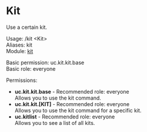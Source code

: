 Kit
====
Use a certain kit.

Usage: /kit \<Kit\><br>
Aliases: kit<br>
Module: [kit](../modules/kit.md)<br>

Basic permission: uc.kit.kit.base<br>
Basic role: everyone<br>

Permissions: <br>
* **uc.kit.kit.base** - Recommended role: everyone<br>Allows you to use the kit command.
* **uc.kit.kit.[KIT]** - Recommended role: everyone<br>Allows you to use the kit command for a specific kit.
* **uc.kitlist** - Recommended role: everyone<br>Allows you to see a list of all kits.
